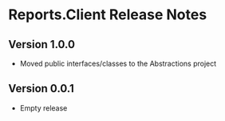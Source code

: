 # Reports.Client Release Notes

## Version 1.0.0

- Moved public interfaces/classes to the Abstractions project

## Version 0.0.1

- Empty release

